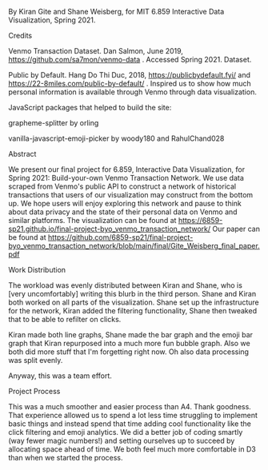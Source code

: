 By Kiran Gite and Shane Weisberg, for MIT 6.859 Interactive Data Visualization, Spring 2021.

Credits

Venmo Transaction Dataset. Dan Salmon, June 2019, https://github.com/sa7mon/venmo-data . Accessed Spring 2021. Dataset.

Public by Default. Hang Do Thi Duc, 2018, https://publicbydefault.fyi/ and https://22-8miles.com/public-by-default/ . Inspired us to show how much personal information is available through Venmo through data visualization.

JavaScript packages that helped to build the site:

grapheme-splitter by orling

vanilla-javascript-emoji-picker by woody180 and RahulChand028

Abstract

We present our final project for 6.859, Interactive Data Visualization, for Spring 2021: Build-your-own Venmo Transaction Network.
We use data scraped from Venmo's public API to construct a network of historical transactions that users of our visualization may construct from the bottom up. 
We hope users will enjoy exploring this network and pause to think about data privacy and the state of their personal data on Venmo and similar platforms. 
The visualization can be found at https://6859-sp21.github.io/final-project-byo_venmo_transaction_network/
Our paper can be found at https://github.com/6859-sp21/final-project-byo_venmo_transaction_network/blob/main/final/Gite_Weisberg_final_paper.pdf

Work Distribution

The workload was evenly distributed between Kiran and Shane, who is [very uncomfortably] writing this blurb in the third person.
Shane and Kiran both worked on all parts of the visualization. Shane set up the infrastructure for the network, Kiran added the filtering functionality, Shane then tweaked that to be able to refilter on clicks.

Kiran made both line graphs, Shane made the bar graph and the emoji bar graph that Kiran repurposed into a much more fun bubble graph. Also we both did more stuff that I'm forgetting right now. Oh also data processing was split evenly.

Anyway, this was a team effort.

Project Process

This was a much smoother and easier process than A4. Thank goodness. 
That experience allowed us to spend a lot less time struggling to implement basic things and instead spend that time adding cool functionality like the click filtering and emoji analytics.
We did a better job of coding smartly (way fewer magic numbers!) and setting ourselves up to succeed by allocating space ahead of time. 
We both feel much more comfortable in D3 than when we started the process.
